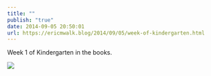 ```yaml
---
title: ""
publish: "true"
date: 2014-09-05 20:50:01
url: https://ericmwalk.blog/2014/09/05/week-of-kindergarten.html
---
```


Week 1 of Kindergarten in the books.

![](https://ericmwalk.blog/uploads/2022/97925ea51e.jpg)